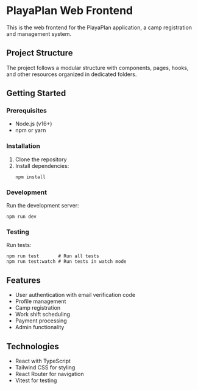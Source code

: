 # PlayaPlan Web Frontend

This is the web frontend for the PlayaPlan application, a camp registration and management system.

## Project Structure

The project follows a modular structure with components, pages, hooks, and other resources organized in dedicated folders.

## Getting Started

### Prerequisites

- Node.js (v16+)
- npm or yarn

### Installation

1. Clone the repository
2. Install dependencies:
   ```
   npm install
   ```

### Development

Run the development server:
```
npm run dev
```

### Testing

Run tests:
```
npm run test       # Run all tests
npm run test:watch # Run tests in watch mode
```

## Features

- User authentication with email verification code
- Profile management
- Camp registration
- Work shift scheduling
- Payment processing
- Admin functionality

## Technologies

- React with TypeScript
- Tailwind CSS for styling
- React Router for navigation
- Vitest for testing
